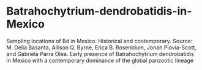 # Batrahochytrium-dendrobatidis-in-Mexico
Sampling locations of Bd in Mexico. Historical and contemporary.
Source: M. Delia Basanta, Allison Q. Byrne, Erica B. Rosenblum, Jonah Piovia-Scott, and Gabriela Parra Olea. Early presence of Batrahochytrium dendrobatidis in Mexico with a contemporary dominance of the global panzootic lineage
